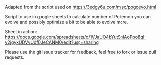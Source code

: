 Adapted from the script used on https://3edgy6u.com/misc/pogoevo.html

Script to use in google sheets to calculate number of Pokemon you can evolve and possibly optimize a bit to be able to evolve more.

Sheet in action: https://docs.google.com/spreadsheets/d/1VJaUO4bYutShIAoPpo8qI-v2jgyxUDVvUdfDJeCANM0/edit?usp=sharing

Please use the git issue tracker for feedback, feel free to fork or issue pull requests.
